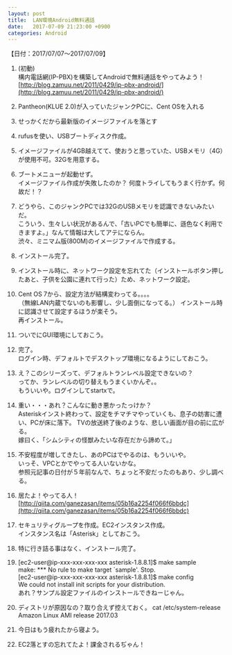 ```yaml
---
layout: post
title:  LAN環境Android無料通話
date:   2017-07-09 21:23:00 +0900
categories: Android
---
```

【日付：2017/07/07〜2017/07/09】

1. (初動)    
構内電話網(IP-PBX)を構築してAndroidで無料通話をやってみよう！  
[http://blog.zamuu.net/2011/0429/ip-pbx-android/](http://blog.zamuu.net/2011/0429/ip-pbx-android/)

1. Pantheon(KLUE 2.0)が入っていたジャンクPCに、Cent OSを入れる

1. せっかくだから最新版のイメージファイルを落とす

1. rufusを使い、USBブートディスク作成。

1. イメージファイルが4GB越えてて、使おうと思っていた、USBメモリ（4G）が使用不可。32Gを用意する。

1. ブートメニューが起動せず。  
イメージファイル作成が失敗したのか？
何度トライしてもうまく行かず。何故だ！？

1. どうやら、このジャンクPCでは32GのUSBメモリを認識できないみたいだ。  
こういう、生々しい状況があるんで、「古いPCでも簡単に、遜色なく利用できますよ。」なんて情報は大してアテにならん。  
渋々、ミニマム版(800M)のイメージファイルで作成する。

1. インストール完了。

1. インストール時に、ネットワーク設定を忘れてた（インストールボタン押したあと、子供を公園に連れて行った）ため、ネットワーク設定。

1. Cent OS 7から、設定方法が結構変わってる。。。。  
（無線LAN内蔵でないのも影響し、少し面倒になってる。）
インストール時に認識させて設定するほうが楽そう。  
再インストール。

1. ついでにGUI環境にしておこう。

1. 完了。  
ログイン時、デフォルトでデスクトップ環境になるようにしておこう。

1. え？このシリーズって、デフォルトランレベル設定できないの？  
ってか、ランレベルの切り替えもうまくいかんぞ。。  
もういいや。ログインしてstartxで。

1. 重い・・・あれ？こんなに動き悪かったっけか？  
Asteriskインスト終わって、設定をチマチマやっていくも、息子の妨害に遭い、PCが床に落下。
TVの放送終了後のような、悲しい画面が目の前に広がる。  
嫁曰く、「シムシティの怪獣みたいな存在だから諦めて。」

1. 不安程度が増してきたし、あのPCはでやるのは、もういいや。  
いっそ、VPCとかでやってる人いないかな。  
参照元記事の日付が５年前なんで、ちょっと不安だったのもあり、少し調べる。

1. 居たよ！やってる人！  
[http://qiita.com/ganezasan/items/05b16a2254f066f6bbdc](http://qiita.com/ganezasan/items/05b16a2254f066f6bbdc)

1. セキュリティグループを作成。EC2インスタンス作成。  
インスタンス名は「Asterisk」としておこう。

1. 特に行き詰る事はなく、インストール完了。

1. [ec2-user@ip-xxx-xxx-xxx-xxx asterisk-1.8.8.1]$ make sample  
make: *** No rule to make target `sample'.  Stop.  
[ec2-user@ip-xxx-xxx-xxx-xxx asterisk-1.8.8.1]$ make config  
We could not install init scripts for your distribution.  
あれ？サンプル設定ファイルのインストールできねーじゃん。  

1. ディストリが原因なの？取り合えず控えておく。
cat /etc/system-release
Amazon Linux AMI release 2017.03

1. 今日はもう疲れたから寝よう。

1. EC2落とすの忘れてたよ！課金されるぢゃん！


